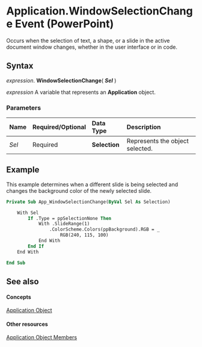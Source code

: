 
# Application.WindowSelectionChange Event (PowerPoint)

Occurs when the selection of text, a shape, or a slide in the active document window changes, whether in the user interface or in code.


## Syntax

 _expression_. **WindowSelectionChange**( **_Sel_** )

 _expression_ A variable that represents an **Application** object.


### Parameters



|**Name**|**Required/Optional**|**Data Type**|**Description**|
|:-----|:-----|:-----|:-----|
| _Sel_|Required|**Selection**|Represents the object selected.|

## Example

This example determines when a different slide is being selected and changes the background color of the newly selected slide.


```vb
Private Sub App_WindowSelectionChange(ByVal Sel As Selection)

    With Sel
        If .Type = ppSelectionNone Then
            With .SlideRange(1)
                .ColorScheme.Colors(ppBackground).RGB = _
                    RGB(240, 115, 100)
            End With
        End If
    End With

End Sub
```


## See also


#### Concepts


[Application Object](978c2b99-4271-b953-4283-73b5f3d96f41.md)
#### Other resources


[Application Object Members](7a9042da-ef77-ebba-c872-f736bf486674.md)
